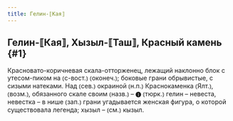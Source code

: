 ```yaml
---
title: Гелин-⟦Кая⟧
---
```

## Гелин-⟦Кая⟧, Хызыл-⟦Таш⟧, Красный камень {#1}

Красновато-коричневая скала-отторженец, лежащий наклонно блок с утесом-пиком на ⦅с-вост.⦆ ⦅оконеч.⦆; боковые грани обрывистые, с сизыми натеками. Над ⦅сев.⦆ окраиной ⦅н.п.⦆ Краснокаменка ⦅Ялт.⦆, ⦅возм.⦆, обязанного скале своим ⦅назв.⦆ – ❶ ⦅тюрк.⦆ гелин – невеста, невестка – в нише ⦅зап.⦆ грани угадывается женская фигура, о которой существовала легенда; хызыл – ⦅см.⦆ кызыл.

